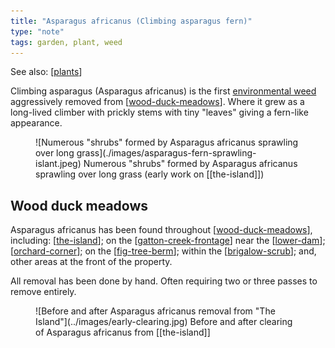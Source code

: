 ```yaml
---
title: "Asparagus africanus (Climbing asparagus fern)"
type: "note"
tags: garden, plant, weed
---
```


See also: [[plants]]

Climbing asparagus (Asparagus africanus) is the first [environmental weed](https://weeds.brisbane.qld.gov.au/weeds/climbing-asparagus-fern) aggressively removed from [[wood-duck-meadows]]. Where it grew as a long-lived climber with prickly stems with tiny "leaves" giving a fern-like appearance.

<figure markdown>
![Numerous "shrubs" formed by Asparagus africanus sprawling over long grass](./images/asparagus-fern-sprawling-islant.jpeg)
<caption>Numerous "shrubs" formed by Asparagus africanus sprawling over long grass (early work on [[the-island]])</caption>
</figure>

## Wood duck meadows

Asparagus africanus has been found throughout [[wood-duck-meadows]], including: [[the-island]]; on the [[gatton-creek-frontage]] near the [[lower-dam]]; [[orchard-corner]]; on the [[fig-tree-berm]]; within the [[brigalow-scrub]]; and, other areas at the front of the property. 

All removal has been done by hand. Often requiring two or three passes to remove entirely.

<figure markdown>
![Before and after Asparagus africanus removal from "The Island"](../images/early-clearing.jpg)
<caption>Before and after clearing of Asparagus africanus from [[the-island]]</caption>
</figure>


[//begin]: # "Autogenerated link references for markdown compatibility"
[plants]: plants "Plants"
[wood-duck-meadows]: ../wood-duck-meadows "Wood duck meadows"
[the-island]: ../the-island "The Island"
[gatton-creek-frontage]: ../gatton-creek-frontage "Gatton creek frontage"
[lower-dam]: ../lower-dam "The lower dam"
[orchard-corner]: ../orchard-corner "The Orchard (Orchard corner)"
[fig-tree-berm]: ../fig-tree-berm "Fig tree berm"
[brigalow-scrub]: ../brigalow-scrub "Brigalow scrub"
[//end]: # "Autogenerated link references"